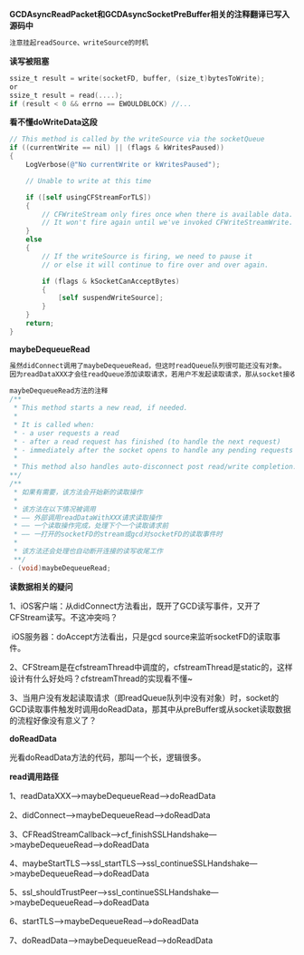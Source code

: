 **GCDAsyncReadPacket和GCDAsyncSocketPreBuffer相关的注释翻译已写入源码中** 



```objective-c
注意挂起readSource、writeSource的时机
```





**读写被阻塞** 

```objective-c
ssize_t result = write(socketFD, buffer, (size_t)bytesToWrite);
or
ssize_t result = read(....);
if (result < 0 && errno == EWOULDBLOCK) //...
```

**看不懂doWriteData这段** 

```objective-c
// This method is called by the writeSource via the socketQueue
if ((currentWrite == nil) || (flags & kWritesPaused))
{
    LogVerbose(@"No currentWrite or kWritesPaused");

    // Unable to write at this time

    if ([self usingCFStreamForTLS])
    {
        // CFWriteStream only fires once when there is available data.
        // It won't fire again until we've invoked CFWriteStreamWrite.
    }
    else
    {
        // If the writeSource is firing, we need to pause it
        // or else it will continue to fire over and over again.

        if (flags & kSocketCanAcceptBytes)
        {
            [self suspendWriteSource];
        }
    }
    return;
}
```



**maybeDequeueRead** 

```objective-c
虽然didConnect调用了maybeDequeueRead，但这时readQueue队列很可能还没有对象。
因为readDataXXX才会往readQueue添加读取请求，若用户不发起读取请求，那从socket接收的数据写在什么地方呢？
  
maybeDequeueRead方法的注释
/**
 * This method starts a new read, if needed.
 * 
 * It is called when:
 * - a user requests a read
 * - after a read request has finished (to handle the next request)
 * - immediately after the socket opens to handle any pending requests
 * 
 * This method also handles auto-disconnect post read/write completion.
**/
/** 
 * 如果有需要，该方法会开始新的读取操作
 *
 * 该方法在以下情况被调用
 * —— 外部调用readDataWithXXX请求读取操作
 * —— 一个读取操作完成，处理下个一个读取请求前
 * —— 一打开的socketFD的stream或gcd对socketFD的读取事件时
 *
 * 该方法还会处理也自动断开连接的读写收尾工作
 **/
- (void)maybeDequeueRead;
```









**读数据相关的疑问**  

1、iOS客户端：从didConnect方法看出，既开了GCD读写事件，又开了CFStream读写。不这冲突吗？

​     iOS服务器：doAccept方法看出，只是gcd source来监听socketFD的读取事件。



2、CFStream是在cfstreamThread中调度的，cfstreamThread是static的，这样设计有什么好处吗？cfstreamThread的实现看不懂~

3、当用户没有发起读取请求（即readQueue队列中没有对象）时，socket的GCD读取事件触发时调用doReadData，那其中从preBuffer或从socket读取数据的流程好像没有意义了？



**doReadData** 

光看doReadData方法的代码，那叫一个长，逻辑很多。

**read调用路径** 

1、readDataXXX—>maybeDequeueRead—>doReadData

2、didConnect—>maybeDequeueRead—>doReadData

3、CFReadStreamCallback—>cf_finishSSLHandshake—>maybeDequeueRead—>doReadData

4、maybeStartTLS—>ssl_startTLS—>ssl_continueSSLHandshake—>maybeDequeueRead—>doReadData

5、ssl_shouldTrustPeer—>ssl_continueSSLHandshake—>maybeDequeueRead—>doReadData

6、startTLS—>maybeDequeueRead—>doReadData

7、doReadData—>maybeDequeueRead—>doReadData



